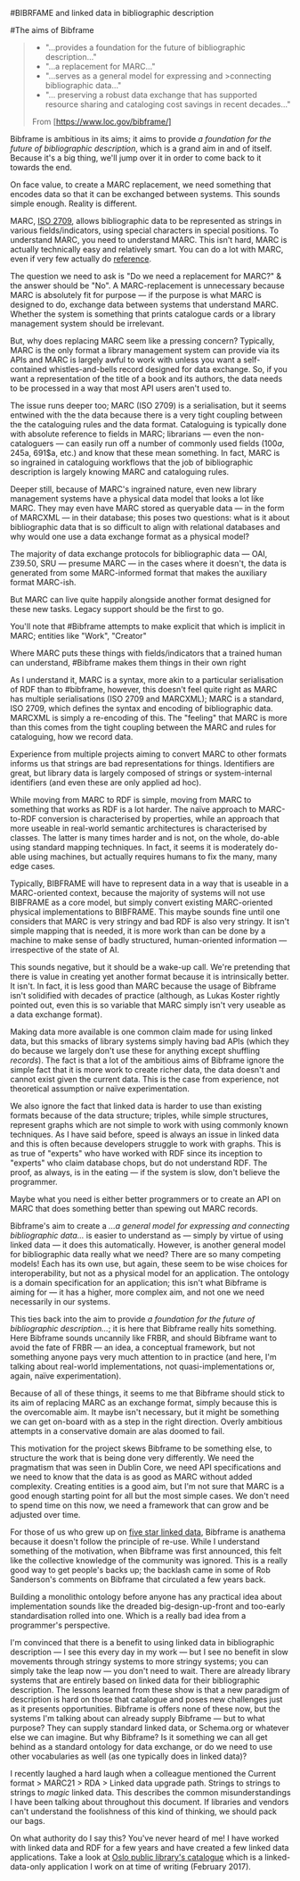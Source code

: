 #BIBRFAME and linked data in bibliographic description 

#The aims of Bibframe
>- "…provides a foundation for the future of bibliographic description…"
>- "…a replacement for MARC…"
>- "…serves as a general model for expressing and >connecting bibliographic data…"
>- "… preserving a robust data exchange that has supported resource sharing and cataloging cost savings in recent decades…"
>
>From [https://www.loc.gov/bibframe/]

Bibframe is ambitious in its aims; it aims to provide *a foundation for the future of bibliographic description*, which is a grand aim in and of itself. Because it's a big thing, we'll jump over it in order to come back to it towards the end.

On face value, to create a MARC replacement, we need something that encodes data so that it can be exchanged between systems. This sounds simple enough. Reality is different.

MARC, [ISO 2709](###Link), allows bibliographic data to be represented as strings in various fields/indicators, using special characters in special positions. To understand MARC, you need to understand MARC. This isn't hard, MARC is actually technically easy and relatively smart. You can do a lot with MARC, even if very few actually do [reference]().

The question we need to ask is "Do we need a replacement for MARC?" & the answer should be "No". A MARC-replacement is unnecessary because MARC is absolutely fit for purpose — if the purpose is what MARC is designed to do, exchange data between systems that understand MARC. Whether the system is something that prints catalogue cards or a library management system should be irrelevant.

But, why does replacing MARC seem like a pressing concern? Typically, MARC is the only format a library management system can provide via its APIs and MARC is largely awful to work with unless you want a self-contained whistles-and-bells record designed for data exchange. So, if you want a representation of the title of a book and its authors, the data needs to be processed in a way that most API users aren't used to.

The issue runs deeper too; MARC (ISO 2709) is a serialisation, but it seems entwined with the the data because there is a very tight coupling between the the cataloguing rules and the data format. Cataloguing is typically done with absolute reference to fields in MARC; librarians — even the non-cataloguers — can easily run off a number of commonly used fields (100$a, 245$a, 691$a, etc.) and know that these mean something. In fact, MARC is so ingrained in cataloguing workflows that the job of bibliographic description is largely knowing MARC and cataloguing rules.

Deeper still, because of MARC's ingrained nature, even new library management systems have a physical data model that looks a lot like MARC. They may even have MARC stored as queryable data — in the form of MARCXML — in their database; this poses two questions: what is it about bibliographic data that is so difficult to align with relational databases and why would one use a data exchange format as a physical model?

The majority of data exchange protocols for bibliographic data — OAI, Z39.50, SRU — presume MARC — in the cases where it doesn't, the data is generated from some MARC-informed format that makes the auxiliary format MARC-ish. 

But MARC can live quite happily alongside another format designed for these new tasks. Legacy support should be the first to go.

You'll note that #Bibframe attempts to make explicit that which is implicit in MARC; entities like "Work", "Creator"

Where MARC puts these things with fields/indicators that a trained human can understand, #Bibframe makes them things in their own right

As I understand it, MARC is a syntax, more akin to a particular serialisation of RDF than to #bibframe, however, this doesn't feel quite right as MARC has multiple serialisations (ISO 2709 and MARCXML); MARC is a standard, ISO 2709, which defines the syntax and encoding of bibliographic data. MARCXML is simply a re-encoding of this. The "feeling" that MARC is more than this comes from the tight coupling between the MARC and rules for cataloguing, how we record data.

Experience from multiple projects aiming to convert MARC to other formats informs us that strings are bad representations for things. Identifiers are great, but library data is largely composed of strings or system-internal identifiers (and even these are only applied ad hoc).

While moving from MARC to RDF is simple, moving from MARC to something that works as RDF is a lot harder. The naïve approach to MARC-to-RDF conversion is characterised by properties, while an approach that more useable in real-world semantic architectures is characterised by classes. The latter is many times harder and is not, on the whole, do-able using standard mapping techniques. In fact, it seems it is moderately do-able using machines, but actually requires humans to fix the many, many edge cases.

Typically, BIBFRAME will have to represent data in a way that is useable in a MARC-oriented context, because the majority of systems will not use BIBFRAME as a core model, but simply convert existing MARC-oriented physical implementations to BIBFRAME. This maybe sounds fine until one considers that MARC is very stringy and bad RDF is also very stringy. It isn't simple mapping that is needed, it is more work than can be done by a machine to make sense of badly structured, human-oriented information — irrespective of the state of AI.

This sounds negative, but it should be a wake-up call. We're pretending that there is value in creating yet another format because it is intrinsically better. It isn't. In fact, it is less good than MARC because the usage of Bibframe isn't solidified with decades of practice (although, as Lukas Koster rightly pointed out, even this is so variable that MARC simply isn't very useable as a data exchange format). 

Making data more available is one common claim made for using linked data, but this smacks of library systems simply having bad APIs (which they do because we largely don't use these for anything except shuffling *records*). The fact is that a lot of the ambitious aims of Bibframe ignore the simple fact that it is more work to create richer data, the data doesn't and cannot exist given the current data. This is the case from experience, not theoretical assumption or naïve experimentation.

We also ignore the fact that linked data is harder to use than existing formats because of the data structure; triples, while simple structures, represent graphs which are not simple to work with using commonly known techniques. As I have said before, speed is always an issue in linked data and this is often because developers struggle to work with graphs. This is as true of "experts" who have worked with RDF since its inception to "experts" who claim database chops, but do not understand RDF. The proof, as always, is in the eating — if the system is slow, don't believe the programmer.

Maybe what you need is either better programmers or to create an API on MARC that does something better than spewing out MARC records.

Bibframe's aim to create a *…a general model for expressing and connecting bibliographic data…* is easier to understand as — simply by virtue of using linked data — it does this automatically. However, is another general model for bibliographic data really what we need? There are so many competing models! Each has its own use, but again, these seem to be wise choices for interoperability, but not as a physical model for an application. The ontology is a domain specification for an application; this isn't what Bibframe is aiming for — it has a higher, more complex aim, and not one we need necessarily in our systems.

This ties back into the aim to provide *a foundation for the future of bibliographic description…*; it is here that Bibframe really hits something. Here Bibframe sounds uncannily like FRBR, and should Bibframe want to avoid the fate of FRBR — an idea, a conceptual framework, but not something anyone pays very much attention to in practice (and here, I'm talking about real-world implementations, not quasi-implementations or, again, naïve experimentation).

Because of all of these things, it seems to me that Bibframe should stick to its aim of replacing MARC as an exchange format, simply because this is the overcomable aim. It maybe isn't necessary, but it might be something we can get on-board with as a step in the right direction. Overly ambitious attempts in a conservative domain are alas doomed to fail.

This motivation for the project skews Bibframe to be something else, to structure the work that is being done very differently. We need the pragmatism that was seen in Dublin Core, we need API specifications and we need to know that the data is as good as MARC without added complexity. Creating entities is a good aim, but I'm not sure that MARC is a good enough starting point for all but the most simple cases. We don't need to spend time on this now, we need a framework that can grow and be adjusted over time.

For those of us who grew up on [five star linked data](https://www.w3.org/DesignIssues/LinkedData.html), Bibframe is anathema because it doesn't follow the principle of re-use. While I understand something of the motivation, when Bibframe was first announced, this felt like the collective knowledge of the community was ignored. This is a really good way to get people's backs up; the backlash came in some of Rob Sanderson's comments on Bibframe that circulated a few years back.

Building a monolithic ontology before anyone has any practical idea about implementation sounds like the dreaded big-design-up-front and too-early standardisation rolled into one. Which is a really bad idea from a programmer's perspective.

I'm convinced that there is a benefit to using linked data in bibliographic description — I see this every day in my work — but I see no benefit in slow movements through stringy systems to more stringy systems; you can simply take the leap now — you don't need to wait. There are already library systems that are entirely based on linked data for their bibliographic description. The lessons learned from these show is that a new paradigm of description is hard on those that catalogue and poses new challenges just as it presents opportunities. Bibframe is offers none of these now, but the systems I'm talking about can already supply Bibframe — but to what purpose? They can supply standard linked data, or Schema.org or whatever else we can imagine. But why Bibframe? Is it something we can all get behind as a standard ontology for data exchange, or do we need to use other vocabularies as well (as one typically does in linked data)?

I recently laughed a hard laugh when a colleague mentioned the Current format > MARC21 > RDA > Linked data upgrade path. Strings to strings to strings to *magic* linked data. This describes the common misunderstandings I have been talking about throughout this document. If libraries and vendors can't understand the foolishness of this kind of thinking, we should pack our bags.

On what authority do I say this? You've never heard of me! I have worked with linked data and RDF for a few years and have created a few linked data applications. Take a look at [Oslo public library's catalogue](https://sok.deichman.no/work/wf8220ce955f4853499f7f6117abfe159) which is a linked-data-only application I work on at time of writing (February 2017). 